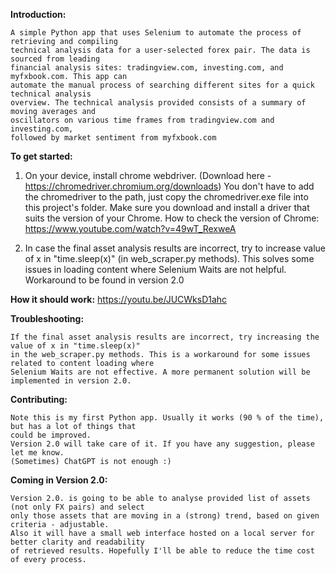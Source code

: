 **Introduction:**

    A simple Python app that uses Selenium to automate the process of retrieving and compiling 
    technical analysis data for a user-selected forex pair. The data is sourced from leading 
    financial analysis sites: tradingview.com, investing.com, and myfxbook.com. This app can 
    automate the manual process of searching different sites for a quick technical analysis 
    overview. The technical analysis provided consists of a summary of moving averages and 
    oscillators on various time frames from tradingview.com and investing.com, 
    followed by market sentiment from myfxbook.com


**To get started:**

1) On your device, install chrome webdriver. (Download here - https://chromedriver.chromium.org/downloads)
You don't have to add the chromedriver to the path, just copy the chromedriver.exe file into this project's folder.
Make sure you download and install a driver that suits the version of your Chrome.
How to check the version of Chrome: 
https://www.youtube.com/watch?v=49wT_RexweA

2) In case the final asset analysis results are incorrect, try to increase value of x 
in "time.sleep(x)" (in web_scraper.py methods). This solves some issues in loading content where Selenium Waits are not helpful.
Workaround to be found in version 2.0 


**How it should work:**
    https://youtu.be/JUCWksD1ahc

**Troubleshooting:**

    If the final asset analysis results are incorrect, try increasing the value of x in "time.sleep(x)" 
    in the web_scraper.py methods. This is a workaround for some issues related to content loading where 
    Selenium Waits are not effective. A more permanent solution will be implemented in version 2.0.

**Contributing:**

    Note this is my first Python app. Usually it works (90 % of the time), but has a lot of things that 
    could be improved.
    Version 2.0 will take care of it. If you have any suggestion, please let me know.  
    (Sometimes) ChatGPT is not enough :)

**Coming in Version 2.0:**

    Version 2.0. is going to be able to analyse provided list of assets (not only FX pairs) and select
    only those assets that are moving in a (strong) trend, based on given criteria - adjustable. 
    Also it will have a small web interface hosted on a local server for better clarity and readability
    of retrieved results. Hopefully I'll be able to reduce the time cost of every process. 